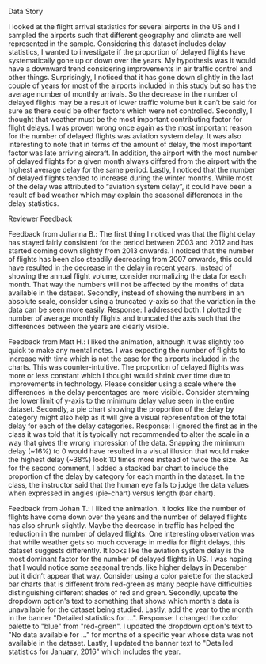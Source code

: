 Data Story

I looked at the flight arrival statistics for several airports in the US and I sampled the airports such that different geography and climate are well represented in the sample.
Considering this dataset includes delay statistics, I wanted to investigate if the proportion of delayed flights have systematically gone up or down over the years. My hypothesis was it would have a downward trend considering improvements in air traffic control and other things. Surprisingly, I noticed that it has gone down slightly in the last couple of years for most of the airports included in this study but so has the average number of monthly arrivals. So the decrease in the number of delayed flights may be a result of lower traffic volume but it can’t be said for sure as there could be other factors which were not controlled.
Secondly, I thought that weather must be the most important contributing factor for flight delays. I was proven wrong once again as the most important reason for the number of delayed flights was aviation system delay. It was also interesting to note that in terms of the amount of delay, the most important factor was late arriving aircraft. In addition, the airport with the most number of delayed flights for a given month always differed from the airport with the highest average delay for the same period.
Lastly, I noticed that the number of delayed flights tended to increase during the winter months. While most of the delay was attributed to “aviation system delay”, it could have been a result of bad weather which may explain the seasonal differences in the delay statistics.

Reviewer Feedback

Feedback from Julianna B.: 
The first thing I noticed was that the flight delay has stayed fairly consistent for the period between 2003 and 2012 and has started coming down slightly from 2013 onwards. I noticed that the number of flights has been also steadily decreasing from 2007 onwards, this could have resulted in the decrease in the delay in recent years. 
Instead of showing the annual flight volume, consider normalizing the data for each month. That way the numbers will not be affected by the months of data available in the dataset. Secondly, instead of showing the numbers in an absolute scale, consider using a truncated y-axis so that the variation in the data can be seen more easily.
Response: I addressed both. I plotted the number of average monthly flights and truncated the axis such that the differences between the years are clearly visible.

Feedback from Matt H.: 
I liked the animation, although it was slightly too quick to make any mental notes. I was expecting the number of flights to increase with time which is not the case for the airports included in the charts. This was counter-intuitive. The proportion of delayed flights was more or less constant which I thought would shrink over time due to improvements in technology.
Please consider using a scale where the differences in the delay percentages are more visible. Consider stemming the lower limit of y-axis to the minimum delay value seen in the entire dataset. Secondly, a pie chart showing the proportion of the delay by category might also help as it will give a visual representation of the total delay for each of the delay categories.
Response: I ignored the first as in the class it was told that it is typically not recommended to alter the scale in a way that gives the wrong impression of the data. Snapping the minimum delay (~16%) to 0 would have resulted in a visual illusion that would make the highest delay (~38%) look 10 times more instead of twice the size. As for the second comment, I added a stacked bar chart to include the proportion of the delay by category for each month in the dataset. In the class, the instructor said that the human eye fails to judge the data values when expressed in angles (pie-chart) versus length (bar chart).

Feedback from Johan T.: 
I liked the animation. It looks like the number of flights have come down over the years and the number of delayed flights has also shrunk slightly. Maybe the decrease in traffic has helped the reduction in the number of delayed flights. One interesting observation was that while weather gets so much coverage in media for flight delays, this dataset suggests differently. It looks like the aviation system delay is the most dominant factor for the number of delayed flights in US. I was hoping that I would notice some seasonal trends, like higher delays in December but it didn’t appear that way.
Consider using a color palette for the stacked bar charts that is different from red-green as many people have difficulties distinguishing different shades of red and green. Secondly, update the dropdown option's text to something that shows which month's data is unavailable for the dataset being studied. Lastly, add the year to the month in the banner "Detailed statistics for ...".
Response: I changed the color palette to "blue" from "red-green". I updated the dropdown option's text to "No data available for ..." for months of a specific year whose data was not available in the dataset. Lastly, I updated the banner text to "Detailed statistics for  January, 2016" which includes the year.
